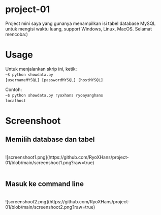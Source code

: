 # project-01
Project mini saya yang gunanya menampilkan isi tabel database MySQL untuk mengisi waktu luang, support Windows, Linux, MacOS. Selamat mencoba:)

# Usage
Untuk menjalankan skrip ini, ketik:<br>
<code>~$ python showdata.py [usernameMYSQL] [passwordMYSQL] [hostMYSQL]</code>

Contoh:<br>
<code>~$ python showdata.py ryoxhans ryoayanghans localhost</code>

# Screenshoot
<h2>Memilih database dan tabel</h2><br>
![screenshoot1.png](https://github.com/RyoXHans/project-01/blob/main/screenshoot1.png?raw=true)
<br><br>
<h2>Masuk ke command line</h2><br>
![screenshoot2.png](https://github.com/RyoXHans/project-01/blob/main/screenshoot2.png?raw=true)
